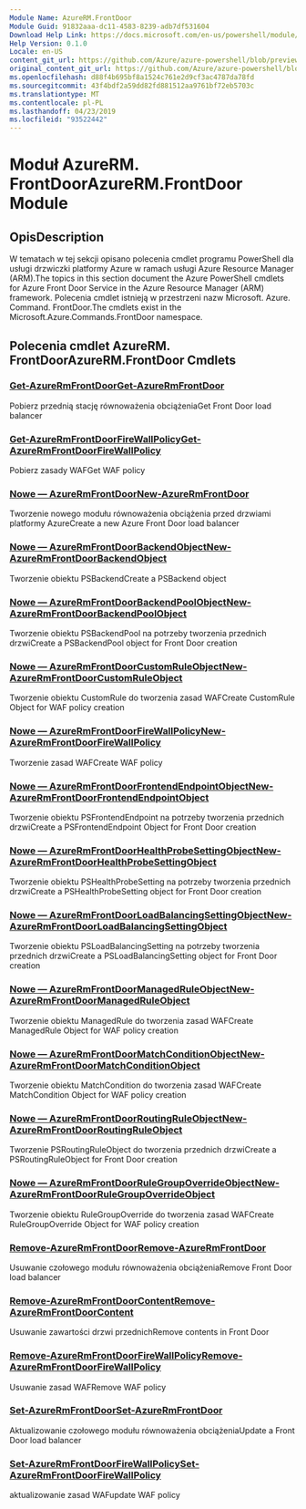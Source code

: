 ```yaml
---
Module Name: AzureRM.FrontDoor
Module Guid: 91832aaa-dc11-4583-8239-adb7df531604
Download Help Link: https://docs.microsoft.com/en-us/powershell/module/azurerm.frontdoor
Help Version: 0.1.0
Locale: en-US
content_git_url: https://github.com/Azure/azure-powershell/blob/preview/src/ResourceManager/FrontDoor/Commands.FrontDoor/help/AzureRM.FrontDoor.md
original_content_git_url: https://github.com/Azure/azure-powershell/blob/preview/src/ResourceManager/FrontDoor/Commands.FrontDoor/help/AzureRM.FrontDoor.md
ms.openlocfilehash: d88f4b695bf8a1524c761e2d9cf3ac4787da78fd
ms.sourcegitcommit: 43f4bdf2a59dd82fd881512aa9761bf72eb5703c
ms.translationtype: MT
ms.contentlocale: pl-PL
ms.lasthandoff: 04/23/2019
ms.locfileid: "93522442"
---
```

# <span data-ttu-id="4757b-101">Moduł AzureRM. FrontDoor</span><span class="sxs-lookup"><span data-stu-id="4757b-101">AzureRM.FrontDoor Module</span></span>
## <span data-ttu-id="4757b-102">Opis</span><span class="sxs-lookup"><span data-stu-id="4757b-102">Description</span></span>
<span data-ttu-id="4757b-103">W tematach w tej sekcji opisano polecenia cmdlet programu PowerShell dla usługi drzwiczki platformy Azure w ramach usługi Azure Resource Manager (ARM).</span><span class="sxs-lookup"><span data-stu-id="4757b-103">The topics in this section document the Azure PowerShell cmdlets for Azure Front Door Service in the Azure Resource Manager (ARM) framework.</span></span> <span data-ttu-id="4757b-104">Polecenia cmdlet istnieją w przestrzeni nazw Microsoft. Azure. Command. FrontDoor.</span><span class="sxs-lookup"><span data-stu-id="4757b-104">The cmdlets exist in the Microsoft.Azure.Commands.FrontDoor namespace.</span></span>

## <span data-ttu-id="4757b-105">Polecenia cmdlet AzureRM. FrontDoor</span><span class="sxs-lookup"><span data-stu-id="4757b-105">AzureRM.FrontDoor Cmdlets</span></span>
### [<span data-ttu-id="4757b-106">Get-AzureRmFrontDoor</span><span class="sxs-lookup"><span data-stu-id="4757b-106">Get-AzureRmFrontDoor</span></span>](Get-AzureRmFrontDoor.md)
<span data-ttu-id="4757b-107">Pobierz przednią stację równoważenia obciążenia</span><span class="sxs-lookup"><span data-stu-id="4757b-107">Get Front Door load balancer</span></span>

### [<span data-ttu-id="4757b-108">Get-AzureRmFrontDoorFireWallPolicy</span><span class="sxs-lookup"><span data-stu-id="4757b-108">Get-AzureRmFrontDoorFireWallPolicy</span></span>](Get-AzureRmFrontDoorFireWallPolicy.md)
<span data-ttu-id="4757b-109">Pobierz zasady WAF</span><span class="sxs-lookup"><span data-stu-id="4757b-109">Get WAF policy</span></span>

### [<span data-ttu-id="4757b-110">Nowe — AzureRmFrontDoor</span><span class="sxs-lookup"><span data-stu-id="4757b-110">New-AzureRmFrontDoor</span></span>](New-AzureRmFrontDoor.md)
<span data-ttu-id="4757b-111">Tworzenie nowego modułu równoważenia obciążenia przed drzwiami platformy Azure</span><span class="sxs-lookup"><span data-stu-id="4757b-111">Create a new Azure Front Door load balancer</span></span>

### [<span data-ttu-id="4757b-112">Nowe — AzureRmFrontDoorBackendObject</span><span class="sxs-lookup"><span data-stu-id="4757b-112">New-AzureRmFrontDoorBackendObject</span></span>](New-AzureRmFrontDoorBackendObject.md)
<span data-ttu-id="4757b-113">Tworzenie obiektu PSBackend</span><span class="sxs-lookup"><span data-stu-id="4757b-113">Create a PSBackend object</span></span>

### [<span data-ttu-id="4757b-114">Nowe — AzureRmFrontDoorBackendPoolObject</span><span class="sxs-lookup"><span data-stu-id="4757b-114">New-AzureRmFrontDoorBackendPoolObject</span></span>](New-AzureRmFrontDoorBackendPoolObject.md)
<span data-ttu-id="4757b-115">Tworzenie obiektu PSBackendPool na potrzeby tworzenia przednich drzwi</span><span class="sxs-lookup"><span data-stu-id="4757b-115">Create a PSBackendPool object for Front Door creation</span></span>

### [<span data-ttu-id="4757b-116">Nowe — AzureRmFrontDoorCustomRuleObject</span><span class="sxs-lookup"><span data-stu-id="4757b-116">New-AzureRmFrontDoorCustomRuleObject</span></span>](New-AzureRmFrontDoorCustomRuleObject.md)
<span data-ttu-id="4757b-117">Tworzenie obiektu CustomRule do tworzenia zasad WAF</span><span class="sxs-lookup"><span data-stu-id="4757b-117">Create CustomRule Object for WAF policy creation</span></span>

### [<span data-ttu-id="4757b-118">Nowe — AzureRmFrontDoorFireWallPolicy</span><span class="sxs-lookup"><span data-stu-id="4757b-118">New-AzureRmFrontDoorFireWallPolicy</span></span>](New-AzureRmFrontDoorFireWallPolicy.md)
<span data-ttu-id="4757b-119">Tworzenie zasad WAF</span><span class="sxs-lookup"><span data-stu-id="4757b-119">Create WAF policy</span></span>

### [<span data-ttu-id="4757b-120">Nowe — AzureRmFrontDoorFrontendEndpointObject</span><span class="sxs-lookup"><span data-stu-id="4757b-120">New-AzureRmFrontDoorFrontendEndpointObject</span></span>](New-AzureRmFrontDoorFrontendEndpointObject.md)
<span data-ttu-id="4757b-121">Tworzenie obiektu PSFrontendEndpoint na potrzeby tworzenia przednich drzwi</span><span class="sxs-lookup"><span data-stu-id="4757b-121">Create a PSFrontendEndpoint Object for Front Door creation</span></span>

### [<span data-ttu-id="4757b-122">Nowe — AzureRmFrontDoorHealthProbeSettingObject</span><span class="sxs-lookup"><span data-stu-id="4757b-122">New-AzureRmFrontDoorHealthProbeSettingObject</span></span>](New-AzureRmFrontDoorHealthProbeSettingObject.md)
<span data-ttu-id="4757b-123">Tworzenie obiektu PSHealthProbeSetting na potrzeby tworzenia przednich drzwi</span><span class="sxs-lookup"><span data-stu-id="4757b-123">Create a PSHealthProbeSetting object for Front Door creation</span></span>

### [<span data-ttu-id="4757b-124">Nowe — AzureRmFrontDoorLoadBalancingSettingObject</span><span class="sxs-lookup"><span data-stu-id="4757b-124">New-AzureRmFrontDoorLoadBalancingSettingObject</span></span>](New-AzureRmFrontDoorLoadBalancingSettingObject.md)
<span data-ttu-id="4757b-125">Tworzenie obiektu PSLoadBalancingSetting na potrzeby tworzenia przednich drzwi</span><span class="sxs-lookup"><span data-stu-id="4757b-125">Create a PSLoadBalancingSetting object for Front Door creation</span></span>

### [<span data-ttu-id="4757b-126">Nowe — AzureRmFrontDoorManagedRuleObject</span><span class="sxs-lookup"><span data-stu-id="4757b-126">New-AzureRmFrontDoorManagedRuleObject</span></span>](New-AzureRmFrontDoorManagedRuleObject.md)
<span data-ttu-id="4757b-127">Tworzenie obiektu ManagedRule do tworzenia zasad WAF</span><span class="sxs-lookup"><span data-stu-id="4757b-127">Create ManagedRule Object for WAF policy creation</span></span>

### [<span data-ttu-id="4757b-128">Nowe — AzureRmFrontDoorMatchConditionObject</span><span class="sxs-lookup"><span data-stu-id="4757b-128">New-AzureRmFrontDoorMatchConditionObject</span></span>](New-AzureRmFrontDoorMatchConditionObject.md)
<span data-ttu-id="4757b-129">Tworzenie obiektu MatchCondition do tworzenia zasad WAF</span><span class="sxs-lookup"><span data-stu-id="4757b-129">Create MatchCondition Object for WAF policy creation</span></span>

### [<span data-ttu-id="4757b-130">Nowe — AzureRmFrontDoorRoutingRuleObject</span><span class="sxs-lookup"><span data-stu-id="4757b-130">New-AzureRmFrontDoorRoutingRuleObject</span></span>](New-AzureRmFrontDoorRoutingRuleObject.md)
<span data-ttu-id="4757b-131">Tworzenie PSRoutingRuleObject do tworzenia przednich drzwi</span><span class="sxs-lookup"><span data-stu-id="4757b-131">Create a PSRoutingRuleObject for Front Door creation</span></span>

### [<span data-ttu-id="4757b-132">Nowe — AzureRmFrontDoorRuleGroupOverrideObject</span><span class="sxs-lookup"><span data-stu-id="4757b-132">New-AzureRmFrontDoorRuleGroupOverrideObject</span></span>](New-AzureRmFrontDoorRuleGroupOverrideObject.md)
<span data-ttu-id="4757b-133">Tworzenie obiektu RuleGroupOverride do tworzenia zasad WAF</span><span class="sxs-lookup"><span data-stu-id="4757b-133">Create RuleGroupOverride Object for WAF policy creation</span></span>

### [<span data-ttu-id="4757b-134">Remove-AzureRmFrontDoor</span><span class="sxs-lookup"><span data-stu-id="4757b-134">Remove-AzureRmFrontDoor</span></span>](Remove-AzureRmFrontDoor.md)
<span data-ttu-id="4757b-135">Usuwanie czołowego modułu równoważenia obciążenia</span><span class="sxs-lookup"><span data-stu-id="4757b-135">Remove Front Door load balancer</span></span>

### [<span data-ttu-id="4757b-136">Remove-AzureRmFrontDoorContent</span><span class="sxs-lookup"><span data-stu-id="4757b-136">Remove-AzureRmFrontDoorContent</span></span>](Remove-AzureRmFrontDoorContent.md)
<span data-ttu-id="4757b-137">Usuwanie zawartości drzwi przednich</span><span class="sxs-lookup"><span data-stu-id="4757b-137">Remove contents in Front Door</span></span>

### [<span data-ttu-id="4757b-138">Remove-AzureRmFrontDoorFireWallPolicy</span><span class="sxs-lookup"><span data-stu-id="4757b-138">Remove-AzureRmFrontDoorFireWallPolicy</span></span>](Remove-AzureRmFrontDoorFireWallPolicy.md)
<span data-ttu-id="4757b-139">Usuwanie zasad WAF</span><span class="sxs-lookup"><span data-stu-id="4757b-139">Remove WAF policy</span></span>

### [<span data-ttu-id="4757b-140">Set-AzureRmFrontDoor</span><span class="sxs-lookup"><span data-stu-id="4757b-140">Set-AzureRmFrontDoor</span></span>](Set-AzureRmFrontDoor.md)
<span data-ttu-id="4757b-141">Aktualizowanie czołowego modułu równoważenia obciążenia</span><span class="sxs-lookup"><span data-stu-id="4757b-141">Update a Front Door load balancer</span></span>

### [<span data-ttu-id="4757b-142">Set-AzureRmFrontDoorFireWallPolicy</span><span class="sxs-lookup"><span data-stu-id="4757b-142">Set-AzureRmFrontDoorFireWallPolicy</span></span>](Set-AzureRmFrontDoorFireWallPolicy.md)
<span data-ttu-id="4757b-143">aktualizowanie zasad WAF</span><span class="sxs-lookup"><span data-stu-id="4757b-143">update WAF policy</span></span>

